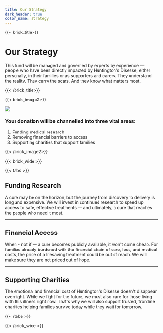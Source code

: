 ```yaml
---
title: Our Strategy
dark_header: true
color_name: strategy
---
```

{{< brick_title>}}

# Our Strategy 

This fund will be managed and governed by experts by experience — people who have been directly impacted by Huntington's Disease, either personally, in their families or as supporters and carers. They understand the reality. They carry the scars. And they know what matters most.

{{< /brick_title>}}


{{< brick_image2>}}

![](/uploads/logo_png.png)
### Your donation will be channelled into three vital areas:

1. Funding medical research
2. Removing financial barriers to access
3. Supporting charities that support families


{{< /brick_image2>}}



{{< brick_wide >}}

{{< tabs >}}
## Funding Research

A cure may be on the horizon, but the journey from discovery to delivery is long and expensive. We will invest in continued research to speed up access to safe, effective treatments — and ultimately, a cure that reaches the people who need it most.

---

## Financial Access

When - not if — a cure becomes publicly available, it won't come cheap. For families already burdened with the financial strain of care, loss, and medical costs, the price of a lifesaving treatment could be out of reach.
We will make sure they are not priced out of hope.


---

## Supporting Charities

The emotional and financial cost of Huntington's Disease doesn't disappear overnight. While we fight for the future, we must also care for those living with this illness right now. That's why we will also support trusted, frontline charities helping families survive today while they wait for tomorrow.

{{< /tabs >}}

{{< /brick_wide >}}